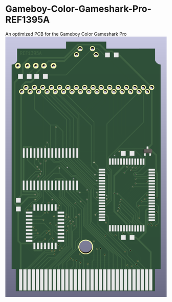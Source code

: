 # Gameboy-Color-Gameshark-Pro-REF1395A
An optimized PCB for the Gameboy Color Gameshark Pro
![image](https://github.com/Modman/Gameboy-Color-Gameshark-Pro-REF1395A/blob/main/GBC%20GS%20Pro.png)
